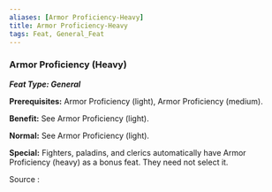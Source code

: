 ```yaml
---
aliases: [Armor Proficiency-Heavy]
title: Armor Proficiency-Heavy
tags: Feat, General_Feat
---
```

### Armor Proficiency (Heavy) 
***Feat Type: General***

**Prerequisites:** Armor Proficiency (light), Armor Proficiency
(medium).

**Benefit:** See Armor Proficiency (light).

**Normal:** See Armor Proficiency (light).

**Special:** Fighters, paladins, and clerics automatically have Armor
Proficiency (heavy) as a bonus feat. They need not select it.


Source :
